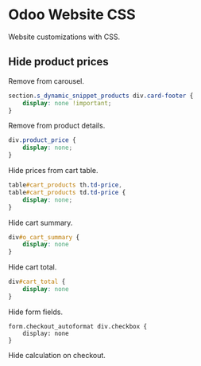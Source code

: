 # Odoo Website CSS
Website customizations with CSS.

## Hide product prices

Remove from carousel.

```css
section.s_dynamic_snippet_products div.card-footer {
	display: none !important;
}
```

Remove from product details.

```css
div.product_price {
	display: none;
}
```

Hide prices from cart table.

```css
table#cart_products th.td-price,
table#cart_products td.td-price {
	display: none;
}
```

Hide cart summary.

```css
div#o_cart_summary {
	display: none
}
```

Hide cart total.

```css
div#cart_total {
	display: none
}
```

Hide form fields.

```
form.checkout_autoformat div.checkbox {
	display: none
}
```

Hide calculation on checkout.

```

```